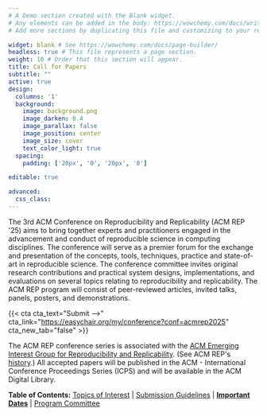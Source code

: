 ```yaml
---
# A Demo section created with the Blank widget.
# Any elements can be added in the body: https://wowchemy.com/docs/writing-markdown-latex/
# Add more sections by duplicating this file and customizing to your requirements.

widget: blank # See https://wowchemy.com/docs/page-builder/
headless: true # This file represents a page section.
weight: 10 # Order that this section will appear.
title: Call for Papers
subtitle: ""
active: true
design:
  columns: '1'
  background:
    image: background.png
    image_darken: 0.4
    image_parallax: false
    image_position: center
    image_size: cover
    text_color_light: true
  spacing:
    padding: ['20px', '0', '20px', '0']

editable: true

advanced:
  css_class: 
---
```


The 3rd ACM Conference on Reproducibility and Replicability (ACM REP '25) aims to bring together experts and practitioners engaged in the advancement and conduct of reproducible science in computing disciplines. The conference will serve as a premier forum for the exchange and presentation of the concepts, tools, techniques, practice and state-of-art in reproducible science. The conference committee invites original research contributions and practical system designs, implementations, and evaluations on several topics relating to reproducibility and replicability. The ACM REP program will consist of peer-reviewed articles, invited talks, panels, posters, and demonstrations. 

{{< cta cta_text="Submit -->" cta_link="https://easychair.org/my/conference?conf=acmrep2025" cta_new_tab="false" >}}

The ACM REP conference series is associated with the [ACM Emerging Interest Group for Reproducibility and Replicability](https://reproducibility.acm.org/). (See ACM REP's [history](https://acm-rep.github.io/history).) All accepted papers will be published in the ACM - International Conference Proceedings Series (ICPS) and will be available in the ACM Digital Library.

**Table of Contents:** [Topics of Interest](#topics) | [Submission Guidelines](#submissions) | [**Important Dates**](#deadlines) | [Program Committee](#pc)
